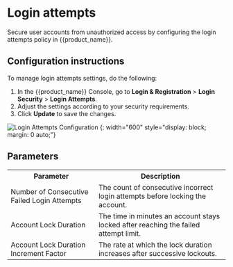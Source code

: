 # Login attempts

Secure user accounts from unauthorized access by configuring the login attempts policy in {{product_name}}.

## Configuration instructions

To manage login attempts settings, do the following:

1. In the {{product_name}} Console, go to **Login & Registration** > **Login Security** > **Login Attempts**.
2. Adjust the settings according to your security requirements.
3. Click **Update** to save the changes.

![Login Attempts Configuration]({{base_path}}/assets/img/guides/account-configurations/login-attempts.png)
{: width="600" style="display: block; margin: 0 auto;"}

## Parameters

<table>
  <tr>
    <th>Parameter</th>
    <th>Description</th>
  </tr>
  <tr>
    <td>Number of Consecutive Failed Login Attempts</td>
    <td>The count of consecutive incorrect login attempts before locking the account.</td>
  </tr>
  <tr>
    <td>Account Lock Duration</td>
    <td>The time in minutes an account stays locked after reaching the failed attempt limit.</td>
  </tr>
  <tr>
    <td>Account Lock Duration Increment Factor</td>
    <td>The rate at which the lock duration increases after successive lockouts.</td>
  </tr>
</table>
